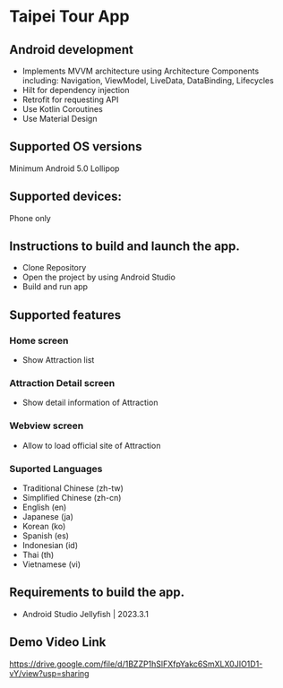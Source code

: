 # Taipei Tour App

## Android development

- Implements MVVM architecture using Architecture Components including: Navigation, ViewModel, LiveData, DataBinding, Lifecycles
- Hilt for dependency injection
- Retrofit for requesting API
- Use Kotlin Coroutines
- Use Material Design
  
 ## Supported OS versions
 Minimum Android 5.0 Lollipop
 ## Supported devices: 
 Phone only
 ## Instructions to build and launch the app.
- Clone Repository
- Open the project by using Android Studio
- Build and run app

  
 ## Supported features
  ### Home screen
  - Show Attraction list
  ### Attraction Detail screen
  - Show detail information of Attraction
  ### Webview screen
  - Allow to load official site of Attraction
  ### Suported Languages
  - Traditional Chinese (zh-tw) 
  - Simplified Chinese (zh-cn)
  - English (en)
  - Japanese (ja)
  - Korean (ko)
  - Spanish (es)
  - Indonesian (id)
  - Thai (th)
  - Vietnamese (vi)
  
 ## Requirements to build the app.
  - Android Studio Jellyfish | 2023.3.1

  ## Demo Video Link
  https://drive.google.com/file/d/1BZZP1hSlFXfpYakc6SmXLX0JIO1D1-vY/view?usp=sharing
